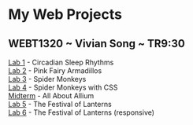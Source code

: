 <h1>My Web Projects</h1>
<h2>WEBT1320 ~ Vivian Song ~ TR9:30</h2>
<a href="hello_world/index.html" target="_blank">Lab 1</a> - Circadian Sleep Rhythms
<br><a href="lab_2/index.html" target="_blank">Lab 2</a> - Pink Fairy Armadillos
<br><a href="lab_3/index.html" target="_blank">Lab 3</a> - Spider Monkeys
<br><a href="lab_4/index.html" target="_blank">Lab 4</a> - Spider Monkeys with CSS
<br><a href="mid-term/index.html" target="_blank">Midterm</a> - All About Allium
<br><a href="lab_5/index.html" target="_blank">Lab 5</a> - The Festival of Lanterns
<br><a href="lab_6/index.html" target="_blank">Lab 6</a> - The Festival of Lanterns (responsive)
